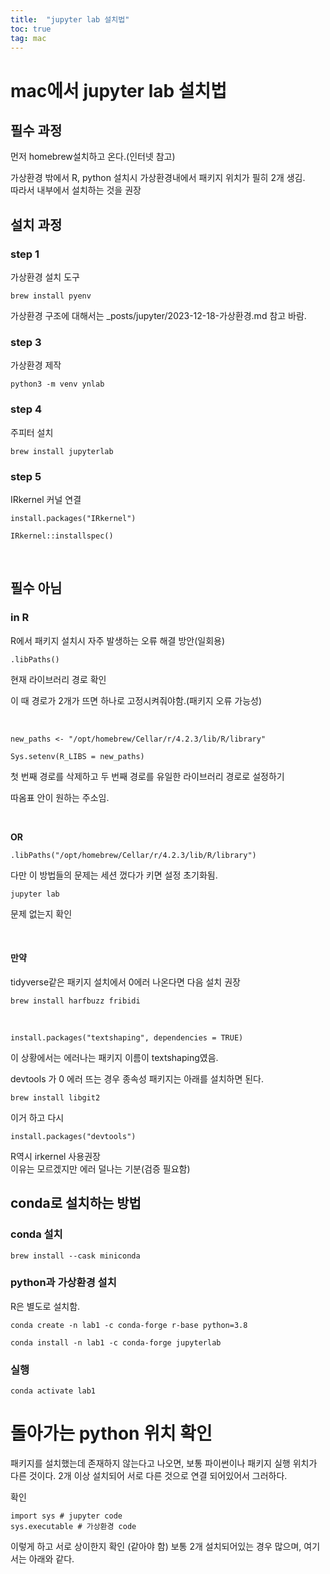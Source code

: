 ```yaml
---
title:  "jupyter lab 설치법"
toc: true
tag: mac
---
```


# mac에서 jupyter lab 설치법

## 필수 과정

먼저 homebrew설치하고 온다.(인터넷 참고)

가상환경 밖에서 R, python 설치시 가상환경내에서 패키지 위치가 필히 2개 생김.<br>
따라서 내부에서 설치하는 것을 권장


## 설치 과정

### step 1
가상환경 설치 도구

```
brew install pyenv
```

가상환경 구조에 대해서는 _posts/jupyter/2023-12-18-가상환경.md 참고 바람.

### step 3
가상환경 제작

```
python3 -m venv ynlab
```

### step 4
주피터 설치

```
brew install jupyterlab
```

### step 5
IRkernel 커널 연결

```
install.packages("IRkernel")

IRkernel::installspec()
```

<br>

## 필수 아님

### in R
R에서 패키지 설치시 자주 발생하는 오류 해결 방안(일회용)


```
.libPaths()
```
현재 라이브러리 경로 확인<br>

이 때 경로가 2개가 뜨면 하나로 고정시켜줘야함.(패키지 오류 가능성)<br>

<br>

```
new_paths <- "/opt/homebrew/Cellar/r/4.2.3/lib/R/library"

Sys.setenv(R_LIBS = new_paths)
```
첫 번째 경로를 삭제하고 두 번째 경로를 유일한 라이브러리 경로로 설정하기<br>

따옴표 안이 원하는 주소임.

<br>

**OR**

```
.libPaths("/opt/homebrew/Cellar/r/4.2.3/lib/R/library")
```

다만 이 방법들의 문제는 세션 껐다가 키면 설정 초기화됨.

```
jupyter lab
```
문제 없는지 확인

<br>

#### 만약

tidyverse같은 패키지 설치에서 0에러 나온다면 다음 설치 권장

```
brew install harfbuzz fribidi
```

<br>

```
install.packages("textshaping", dependencies = TRUE)
```

이 상황에서는 에러나는 패키지 이름이 textshaping였음.



devtools 가 0 에러 뜨는 경우 종속성 패키지는 아래를 설치하면 된다.

```
brew install libgit2
```

이거 하고 다시 

```
install.packages("devtools")
```


R역시 irkernel 사용권장<br>
이유는 모르겠지만 에러 덜나는 기분(검증 필요함)

## conda로 설치하는 방법


### conda 설치

```
brew install --cask miniconda
```

### python과 가상환경 설치
R은 별도로 설치함.<br>

```
conda create -n lab1 -c conda-forge r-base python=3.8
```


```
conda install -n lab1 -c conda-forge jupyterlab
```


### 실행


```
conda activate lab1
```


# 돌아가는 python 위치 확인

패키지를 설치했는데 존재하지 않는다고 나오면, 보통 파이썬이나 패키지 실행 위치가 다른 것이다. 2개 이상 설치되어 서로 다른 것으로 연결 되어있어서 그러하다.

확인 
```
import sys # jupyter code
sys.executable # 가상환경 code
```

이렇게 하고 서로 상이한지 확인
(같아야 함)
보통 2개 설치되어있는 경우 많으며, 여기서는 아래와 같다.

